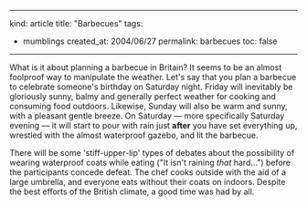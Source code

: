 -----
kind: article
title: "Barbecues"
tags:
- mumblings
created_at: 2004/06/27
permalink: barbecues
toc: false
-----

<p>What is it about planning a barbecue in Britain? It seems to be an almost foolproof way to manipulate the weather. Let's say that you plan a barbecue to celebrate someone's birthday on Saturday night. Friday will inevitably be gloriously sunny, balmy and generally perfect weather for cooking and consuming food outdoors. Likewise, Sunday will also be warm and sunny, with a pleasant gentle breeze. On Saturday &mdash; more specifically Saturday evening &mdash; it will start to pour with rain just <strong>after</strong> you have set everything up, wrestled with the almost waterproof gazebo, and lit the barbecue.</p><p>There will be some 'stiff-upper-lip' types of debates about the possibility of wearing waterproof coats while eating ("It isn't raining <em>that</em> hard...") before the participants concede defeat. The chef cooks outside with the aid of a large umbrella, and everyone eats without their coats on indoors. Despite the best efforts of the British climate, a good time was had by all.</p>


